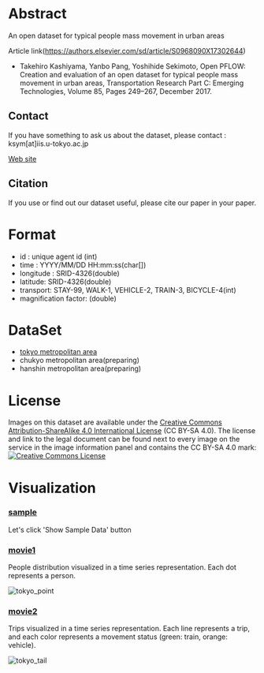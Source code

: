 # Abstract
An open dataset for typical people mass movement in urban areas

Article link(https://authors.elsevier.com/sd/article/S0968090X17302644)
+ Takehiro Kashiyama, Yanbo Pang, Yoshihide Sekimoto, Open PFLOW: Creation and evaluation of an open dataset for typical people mass movement in urban areas, Transportation Research Part C: Emerging Technologies, Volume 85, Pages 249–267, December 2017.

## Contact
If you have something to ask us about the dataset, please contact : ksym[at]iis.u-tokyo.ac.jp

[Web site](http://sekilab.iis.u-tokyo.ac.jp/staffs/)

## Citation
If you use or find out our dataset useful, please cite our paper in your paper.

# Format
+ id : unique agent id (int)
+ time : YYYY/MM/DD HH:mm:ss(char[])
+ longitude : SRID-4326(double)
+ latitude: SRID-4326(double)
+ transport: STAY-99, WALK-1, VEHICLE-2, TRAIN-3, BICYCLE-4(int)
+ magnification factor: (double)

# DataSet
+ [tokyo metropolitan area](https://share.cw503.net/owncloud/index.php/s/u9MttDfTiAPUDsJ "tokyo")
+ chukyo metropolitan area(preparing)
+ hanshin metropolitan area(preparing)

# License
Images on this dataset are available under the [Creative Commons Attribution-ShareAlike 4.0 International License](http://creativecommons.org/licenses/by-sa/4.0/) (CC BY-SA 4.0). The license and link to the legal document can be found next to every image on the service in the image information panel and contains the CC BY-SA 4.0 mark:
<br><a rel="license" href="http://creativecommons.org/licenses/by-sa/4.0/deed.en"><img alt="Creative Commons License" style="border-width:0" src="https://licensebuttons.net/l/by-sa/4.0/88x31.png" /></a><br />

# Visualization
### [sample](http://shiba.iis.u-tokyo.ac.jp/member/ueyama/mm/)
Let's click 'Show Sample Data' button

### [movie1](movie/tokyo_point.mp4 "movie1")
People distribution visualized in a time series representation. Each dot represents a person.

![tokyo_point](images/tokyo_point.png "tokyo_point")

### [movie2](movie/tokyo_tail.mp4 "movie2")
Trips visualized in a time series representation. Each line represents a trip, and each color represents a movement status (green: train, orange: vehicle). 

![tokyo_tail](images/tokyo_tail.png "tokyo_tail")



